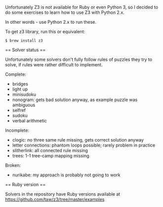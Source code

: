 Unfortunately Z3 is not available for Ruby or even Python 3,
so I decided to do some exercises to learn how to use Z3 with Python 2.x.

In other words - use Python 2.x to run these.

To get z3 library, run this or equivalent:

    $ brew install z3

== Solver status ==

Unfortunately some solvers don't fully follow rules of puzzles they try to solve,
if rules were rather difficult to implement.

Complete:
* bridges
* light up
* minisudoku
* nonogram: gets bad solution anyway, as example puzzle was ambiguous
* selfref
* sudoku
* verbal arithmetic

Incomplete:
* clogic: no three same rule missing, gets correct solution anyway
* letter connections: phantom loops possible; rarely problem in practice
* slitherlink: all connected rule missing
* trees: 1-1 tree-camp mapping missing

Broken:
* nurikabe: my approach is probably not going to work

== Ruby version ==

Solvers in the repository have Ruby versions available at https://github.com/taw/z3/tree/master/examples
